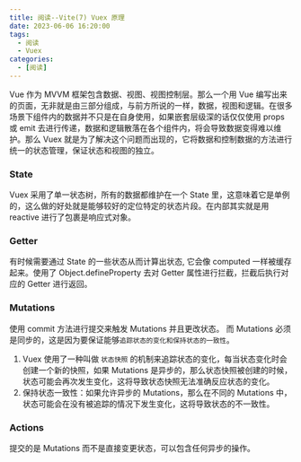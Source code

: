 ```yaml
---
title: 阅读--Vite(7) Vuex 原理
date: 2023-06-06 16:20:00
tags:
  - 阅读
  - Vuex
categories:
  - [阅读]
---
```


Vue 作为 MVVM 框架包含数据、视图、视图控制层。那么一个用 Vue 编写出来的页面，无非就是由三部分组成，与前方所说的一样，数据，视图和逻辑。在很多场景下组件内的数据并不只是在自身使用，如果嵌套层级深的话仅仅使用 props 或 emit 去进行传递，数据和逻辑散落在各个组件内，将会导致数据变得难以维护。那么 Vuex 就是为了解决这个问题而出现的，它将数据和控制数据的方法进行统一的状态管理，保证状态和视图的独立。

### State
Vuex 采用了单一状态树，所有的数据都维护在一个 State 里，这意味着它是单例的，这么做的好处就是能够较好的定位特定的状态片段。在内部其实就是用 reactive 进行了包裹是响应式对象。

### Getter
有时候需要通过 State 的一些状态从而计算出状态, 它会像 computed 一样被缓存起来。使用了 Object.defineProperty 去对 Getter 属性进行拦截，拦截后执行对应的 Getter 进行返回。

### Mutations
使用 commit 方法进行提交来触发 Mutations 并且更改状态。
而 Mutations 必须是同步的，这是因为要保证能够`追踪状态的变化和保持状态的一致性`。
1. Vuex 使用了一种叫做 `状态快照` 的机制来追踪状态的变化，每当状态变化时会创建一个新的快照，如果 Mutations 是异步的，那么状态快照被创建的时候，状态可能会再次发生变化，这将导致状态快照无法准确反应状态的变化。
2. 保持状态一致性：如果允许异步的 Mutations，那么在不同的 Mutations 中，状态可能会在没有被追踪的情况下发生变化，这将导致状态的不一致性。

### Actions
提交的是 Mutations 而不是直接变更状态，可以包含任何异步的操作。